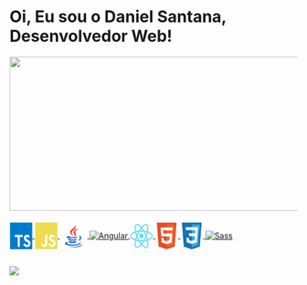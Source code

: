 # Oi, Eu sou o Daniel Santana, Desenvolvedor Web!
<div align="center">
  <a href="https://github.com/DanieruStark">
  <img height="270em" width="630em" src="https://github-readme-stats.vercel.app/api/top-langs/?username=DanieruStark&layout=compact&langs_count=7&theme=dracula&PAT_1"/>
</div>
<div style="display: inline_block"><br>
  <img align="center" alt="Ts" height="48" width="40" src="https://raw.githubusercontent.com/devicons/devicon/master/icons/typescript/typescript-plain.svg">
  <img align="center" alt="Js" height="48" width="40" src="https://raw.githubusercontent.com/devicons/devicon/master/icons/javascript/javascript-plain.svg">
  <img align="center" alt="Java" height="48" width="48" src="https://github.com/DanieruStark/DanieruStark/blob/main/icons8-java.svg">
  <img align="center" alt="Angular" height="48" width="40" src="https://cdn.jsdelivr.net/gh/devicons/devicon/icons/angularjs/angularjs-original.svg" />
  <img align="center" alt="React" height="48" width="40" src="https://raw.githubusercontent.com/devicons/devicon/master/icons/react/react-original.svg">
  <img align="center" alt="HTML" height="48" width="40" src="https://raw.githubusercontent.com/devicons/devicon/master/icons/html5/html5-original.svg">
  <img align="center" alt="CSS" height="48" width="40" src="https://raw.githubusercontent.com/devicons/devicon/master/icons/css3/css3-original.svg">
  <img align="center" alt="Sass" height="48" width="40" src="https://cdn.jsdelivr.net/gh/devicons/devicon/icons/sass/sass-original.svg" />
</div>

##

<div>
  <a href="https://www.linkedin.com/in/danielsantanasilva/" target="_blank"><img src="https://img.shields.io/badge/-LinkedIn-%230077B5?style=for-the-   badge&logo=linkedin&logoColor=white" target="_blank"></a>
</div>
